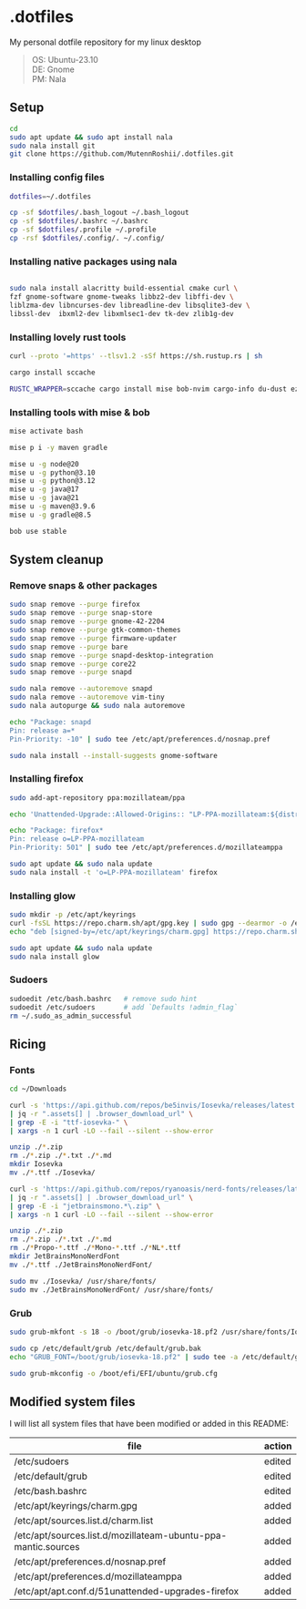 # .dotfiles

My personal dotfile repository for my linux desktop

> OS: Ubuntu-23.10 <br>
> DE: Gnome <br>
> PM: Nala <br>

## Setup

```bash
cd
sudo apt update && sudo apt install nala
sudo nala install git
git clone https://github.com/MutennRoshii/.dotfiles.git
```

### Installing config files

```bash
dotfiles=~/.dotfiles

cp -sf $dotfiles/.bash_logout ~/.bash_logout
cp -sf $dotfiles/.bashrc ~/.bashrc
cp -sf $dotfiles/.profile ~/.profile
cp -rsf $dotfiles/.config/. ~/.config/
```

### Installing native packages using nala

```bash

sudo nala install alacritty build-essential cmake curl \
fzf gnome-software gnome-tweaks libbz2-dev libffi-dev \
liblzma-dev libncurses-dev libreadline-dev libsqlite3-dev \
libssl-dev  ibxml2-dev libxmlsec1-dev tk-dev zlib1g-dev
```

### Installing lovely rust tools

```bash
curl --proto '=https' --tlsv1.2 -sSf https://sh.rustup.rs | sh

cargo install sccache

RUSTC_WRAPPER=sccache cargo install mise bob-nvim cargo-info du-dust eza fd-find ripgrep sccache starship
```

### Installing tools with mise & bob

```bash
mise activate bash

mise p i -y maven gradle

mise u -g node@20
mise u -g python@3.10
mise u -g python@3.12
mise u -g java@17
mise u -g java@21
mise u -g maven@3.9.6
mise u -g gradle@8.5

bob use stable
```

## System cleanup

### Remove snaps & other packages

```bash
sudo snap remove --purge firefox
sudo snap remove --purge snap-store
sudo snap remove --purge gnome-42-2204
sudo snap remove --purge gtk-common-themes
sudo snap remove --purge firmware-updater
sudo snap remove --purge bare
sudo snap remove --purge snapd-desktop-integration
sudo snap remove --purge core22
sudo snap remove --purge snapd

sudo nala remove --autoremove snapd
sudo nala remove --autoremove vim-tiny
sudo nala autopurge && sudo nala autoremove

echo "Package: snapd
Pin: release a=*
Pin-Priority: -10" | sudo tee /etc/apt/preferences.d/nosnap.pref

sudo nala install --install-suggests gnome-software
```

### Installing firefox

```bash
sudo add-apt-repository ppa:mozillateam/ppa

echo 'Unattended-Upgrade::Allowed-Origins:: "LP-PPA-mozillateam:${distro_codename}";' | sudo tee /etc/apt/apt.conf.d/51unattended-upgrades-firefox

echo "Package: firefox*
Pin: release o=LP-PPA-mozillateam
Pin-Priority: 501" | sudo tee /etc/apt/preferences.d/mozillateamppa

sudo apt update && sudo nala update
sudo nala install -t 'o=LP-PPA-mozillateam' firefox
```

### Installing glow

```bash
sudo mkdir -p /etc/apt/keyrings
curl -fsSL https://repo.charm.sh/apt/gpg.key | sudo gpg --dearmor -o /etc/apt/keyrings/charm.gpg
echo "deb [signed-by=/etc/apt/keyrings/charm.gpg] https://repo.charm.sh/apt/ * *" | sudo tee /etc/apt/sources.list.d/charm.list

sudo apt update && sudo nala update
sudo nala install glow
```

### Sudoers

```bash
sudoedit /etc/bash.bashrc   # remove sudo hint
sudoedit /etc/sudoers       # add `Defaults !admin_flag`
rm ~/.sudo_as_admin_successful
```

## Ricing

### Fonts

```bash
cd ~/Downloads 

curl -s 'https://api.github.com/repos/be5invis/Iosevka/releases/latest' \
| jq -r ".assets[] | .browser_download_url" \
| grep -E -i "ttf-iosevka-" \
| xargs -n 1 curl -LO --fail --silent --show-error

unzip ./*.zip
rm ./*.zip ./*.txt ./*.md
mkdir Iosevka
mv ./*.ttf ./Iosevka/

curl -s 'https://api.github.com/repos/ryanoasis/nerd-fonts/releases/latest' \
| jq -r ".assets[] | .browser_download_url" \
| grep -E -i "jetbrainsmono.*\.zip" \
| xargs -n 1 curl -LO --fail --silent --show-error

unzip ./*.zip
rm ./*.zip ./*.txt ./*.md
rm ./*Propo-*.ttf ./*Mono-*.ttf ./*NL*.ttf
mkdir JetBrainsMonoNerdFont
mv ./*.ttf ./JetBrainsMonoNerdFont/

sudo mv ./Iosevka/ /usr/share/fonts/
sudo mv ./JetBrainsMonoNerdFont/ /usr/share/fonts/
```

### Grub

```bash
sudo grub-mkfont -s 18 -o /boot/grub/iosevka-18.pf2 /usr/share/fonts/Iosevka/Iosevka-Regular.ttf

sudo cp /etc/default/grub /etc/default/grub.bak
echo "GRUB_FONT=/boot/grub/iosevka-18.pf2" | sudo tee -a /etc/default/grub

sudo grub-mkconfig -o /boot/efi/EFI/ubuntu/grub.cfg
```

## Modified system files

I will list all system files that have been modified or added in this README:

| file                                                          | action |
|---------------------------------------------------------------|--------|
| /etc/sudoers                                                  | edited |
| /etc/default/grub                                             | edited |
| /etc/bash.bashrc                                              | edited |
| /etc/apt/keyrings/charm.gpg                                   | added  |
| /etc/apt/sources.list.d/charm.list                            | added  |
| /etc/apt/sources.list.d/mozillateam-ubuntu-ppa-mantic.sources | added  |
| /etc/apt/preferences.d/nosnap.pref                            | added  |
| /etc/apt/preferences.d/mozillateamppa                         | added  |
| /etc/apt/apt.conf.d/51unattended-upgrades-firefox             | added  |
